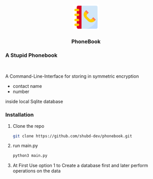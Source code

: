 <!--
*** Thanks for checking out the Best-README-Template. If you have a suggestion
*** that would make this better, please fork the repo and create a pull request
*** or simply open an issue with the tag "enhancement".
*** Thanks again! Now go create something AMAZING! :D
***
***
***
*** To avoid retyping too much info. Do a search and replace for the following:
*** github_username, repo_name, twitter_handle, email, project_title, project_description
-->



<!-- PROJECT SHIELDS -->
<!--
*** I'm using markdown "reference style" links for readability.
*** Reference links are enclosed in brackets [ ] instead of parentheses ( ).
*** See the bottom of this document for the declaration of the reference variables
*** for contributors-url, forks-url, etc. This is an optional, concise syntax you may use.
*** https://www.markdownguide.org/basic-syntax/#reference-style-links
-->




<!-- PROJECT LOGO -->
<br />
<p align="center">
  <a href="https://github.com/github_username/repo_name">
    <img src="./logo.png" alt="Logo" width="80" height="80">
  </a>

  <h3 align="center">PhoneBook</h3>

  <p align="center">
    <h3>A Stupid Phonebook</h3>
    <br />   
  </p>
</p>






A Command-Line-Interface for storing in symmetric encryption
<ul>
<li>contact name</li> 
<li>number </li>
</ul>
inside local Sqlite database 



### Installation

1. Clone the repo
   ```sh
   git clone https://github.com/shubd-dev/phonebook.git
   ```
2. run main.py
   ```sh
   python3 main.py
   ```
3. At First Use option 1 to Create a database first and later perform operations on the data





